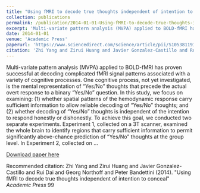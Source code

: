 ```yaml
---
title: "Using fMRI to decode true thoughts independent of intention to conceal"
collection: publications
permalink: /publication/2014-01-01-Using-fMRI-to-decode-true-thoughts-independent-of-intention-to-conceal
excerpt: 'Multi-variate pattern analysis (MVPA) applied to BOLD-fMRI has proven successful at decoding complicated fMRI signal patterns associated with a variety of cognitive processes. One cognitive process, not yet investigated, is the mental representation of “Yes/No” thoughts that precede the actual overt response to a binary “Yes/No” question. In this study, we focus on examining: (1) whether spatial patterns of the hemodynamic response carry sufficient information to allow reliable decoding of “Yes/No” thoughts; and (2) whether decoding of “Yes/No” thoughts is independent of the intention to respond honestly or dishonestly. To achieve this goal, we conducted two separate experiments. Experiment 1, collected on a 3T scanner, examined the whole brain to identify regions that carry sufficient information to permit significantly above-chance prediction of “Yes/No” thoughts at the group level. In Experiment 2, collected on …'
date: 2014-01-01
venue: 'Academic Press'
paperurl: 'https://www.sciencedirect.com/science/article/pii/S1053811914003991'
citation: 'Zhi Yang and Zirui Huang and Javier Gonzalez-Castillo and Rui Dai and Georg Northoff and Peter Bandettini (2014). &quot;Using fMRI to decode true thoughts independent of intention to conceal&quot; <i>Academic Press</i> 99'
---
```

Multi-variate pattern analysis (MVPA) applied to BOLD-fMRI has proven successful at decoding complicated fMRI signal patterns associated with a variety of cognitive processes. One cognitive process, not yet investigated, is the mental representation of “Yes/No” thoughts that precede the actual overt response to a binary “Yes/No” question. In this study, we focus on examining: (1) whether spatial patterns of the hemodynamic response carry sufficient information to allow reliable decoding of “Yes/No” thoughts; and (2) whether decoding of “Yes/No” thoughts is independent of the intention to respond honestly or dishonestly. To achieve this goal, we conducted two separate experiments. Experiment 1, collected on a 3T scanner, examined the whole brain to identify regions that carry sufficient information to permit significantly above-chance prediction of “Yes/No” thoughts at the group level. In Experiment 2, collected on …

[Download paper here](https://www.sciencedirect.com/science/article/pii/S1053811914003991)

Recommended citation: Zhi Yang and Zirui Huang and Javier Gonzalez-Castillo and Rui Dai and Georg Northoff and Peter Bandettini (2014). "Using fMRI to decode true thoughts independent of intention to conceal" <i>Academic Press</i> 99